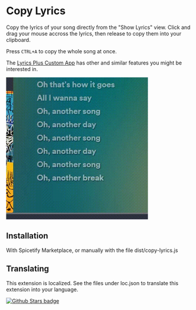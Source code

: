# Copy Lyrics
 
Copy the lyrics of your song directly from the "Show Lyrics" view. Click and drag your mouse accross the lyrics, then release to copy them into your clipboard.

Press `CTRL+A` to copy the whole song at once.

The [Lyrics Plus Custom App](https://spicetify.app/docs/advanced-usage/custom-apps/#lyrics-plus) has other and similar features you might be interested in.

![Demo](https://github.com/Aimarekin/Aimarekins-Spicetify-Extensions/blob/main/copy-lyrics/assets/demo.gif?raw=true)

## Installation
With Spicetify Marketplace, or manually with the file dist/copy-lyrics.js

## Translating
This extension is localized. See the files under loc.json to translate this extension into your language.

[![Github Stars badge](https://img.shields.io/github/stars/Aimarekin/Aimarekins-Spicetify-Extensions?logo=github&style=social)](https://github.com/Aimarekin/Aimarekins-Spicetify-Extensions)